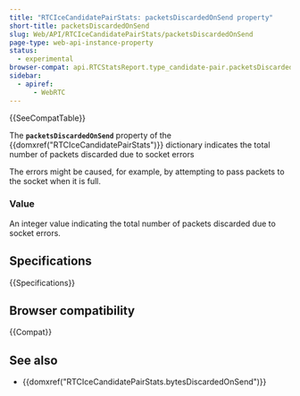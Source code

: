 ```yaml
---
title: "RTCIceCandidatePairStats: packetsDiscardedOnSend property"
short-title: packetsDiscardedOnSend
slug: Web/API/RTCIceCandidatePairStats/packetsDiscardedOnSend
page-type: web-api-instance-property
status:
  - experimental
browser-compat: api.RTCStatsReport.type_candidate-pair.packetsDiscardedOnSend
sidebar:
  - apiref:
      - WebRTC
---
```


{{SeeCompatTable}}

The **`packetsDiscardedOnSend`** property of the {{domxref("RTCIceCandidatePairStats")}} dictionary indicates the total number of packets discarded due to socket errors

The errors might be caused, for example, by attempting to pass packets to the socket when it is full.

### Value

An integer value indicating the total number of packets discarded due to socket errors.

## Specifications

{{Specifications}}

## Browser compatibility

{{Compat}}

## See also

- {{domxref("RTCIceCandidatePairStats.bytesDiscardedOnSend")}}
